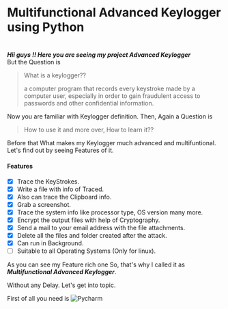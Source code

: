 # Multifunctional Advanced Keylogger using Python

#
***Hii guys !! Here you are seeing my project Advanced Keylogger***  
But the Question is 
>What is a keylogger??
>
>a computer program that records every keystroke made by a computer user, especially  in order to gain fraudulent access to passwords and other confidential information.

Now you are familiar with Keylogger definition.
Then,
Again a Question is
>How to use it and more over,
>How to learn it??

Before that What makes my Keylogger much advanced and multifuntional.
Let's find out by seeing Features of it.
#### Features
- [x] Trace the KeyStrokes.  
- [x] Write a file with info of Traced.
- [x] Also can trace the Clipboard info.
- [x] Grab a screenshot.
- [x] Trace the system info like processor type, OS version many more.
- [x] Encrypt the output files with help of Cryptography.
- [x] Send a mail to your email address with the file attachments.
- [x] Delete all the files and folder created after the attack.
- [x] Can run in Background.
- [ ] Suitable to all Operating Systems (Only for linux).

As you can see my Feature rich one So, that's why I called it as ***Multifunctional Advanced Keylogger***.

Without any Delay. Let's get into topic.

First of all you need is ![Pycharm](https://img.shields.io/badge/IDE-PYCHARM-green)
